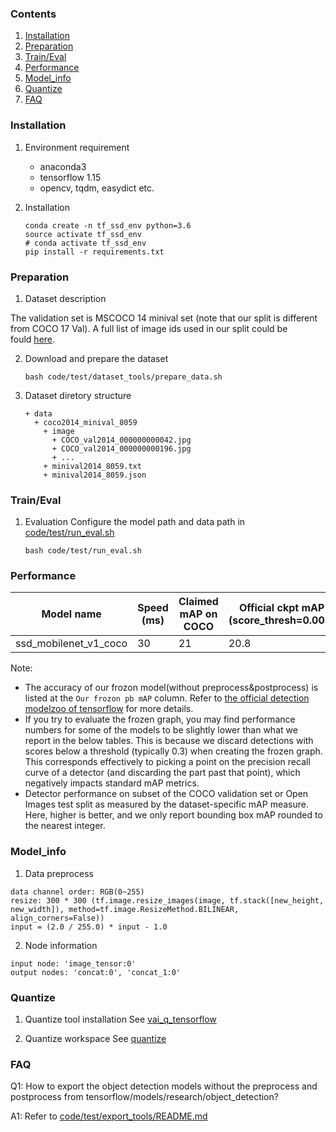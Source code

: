 ### Contents
1. [Installation](#installation)
2. [Preparation](#preparation)
3. [Train/Eval](#traineval)
4. [Performance](#performance)
5. [Model_info](#model_info)
6. [Quantize](#quantize)
7. [FAQ](#faq)

### Installation

1. Environment requirement
    - anaconda3
    - tensorflow 1.15
    - opencv, tqdm, easydict etc.

2. Installation
   ```shell
   conda create -n tf_ssd_env python=3.6
   source activate tf_ssd_env
   # conda activate tf_ssd_env
   pip install -r requirements.txt
   ```

### Preparation

1. Dataset description

The validation set is MSCOCO 14 minival set (note that our split is different from COCO 17 Val). A full list of image ids used in our split could be fould [here](https://github.com/tensorflow/models/blob/master/research/object_detection/data/mscoco_minival_ids.txt).

2. Download and prepare the dataset
    ```shell
    bash code/test/dataset_tools/prepare_data.sh
    ```

3. Dataset diretory structure
   ```
   + data
     + coco2014_minival_8059 
       + image
         + COCO_val2014_000000000042.jpg
         + COCO_val2014_000000000196.jpg
         + ...
       + minival2014_8059.txt
       + minival2014_8059.json
    ```

### Train/Eval

1. Evaluation
    Configure the model path and data path in [code/test/run_eval.sh](code/test/run_eval.sh)
    ```shell
    bash code/test/run_eval.sh
    ```

### Performance

|Model name           |Speed (ms) |Claimed mAP on COCO |Official ckpt mAP (score_thresh=0.005)|Our frozon pb mAP (score_thresh=0.005)|Official frozon pb mAP (score_thresh=0.3)|
|-                    |-          |-                   |-                                     |-                                    |-                                        |
|ssd_mobilenet_v1_coco     |30    |21       |20.8       |20.8       |17.8      |

Note: 
 - The accuracy of our frozon model(without preprocess&postprocess) is listed at the `Our frozon pb mAP` column. Refer to [the official detection modelzoo of tensorflow](https://github.com/tensorflow/models/blob/master/research/object_detection/g3doc/detection_model_zoo.md) for more details.
 - If you try to evaluate the frozen graph, you may find performance numbers for some of the models to be slightly lower than what we report in the below tables. This is because we discard detections with scores below a threshold (typically 0.3) when creating the frozen graph. This corresponds effectively to picking a point on the precision recall curve of a detector (and discarding the part past that point), which negatively impacts standard mAP metrics.
 - Detector performance on subset of the COCO validation set or Open Images test split as measured by the dataset-specific mAP measure. Here, higher is better, and we only report bounding box mAP rounded to the nearest integer.

### Model_info

1. Data preprocess
  ```
  data channel order: RGB(0~255)                  
  resize: 300 * 300 (tf.image.resize_images(image, tf.stack([new_height, new_width]), method=tf.image.ResizeMethod.BILINEAR, align_corners=False))
  input = (2.0 / 255.0) * input - 1.0
  ``` 
2. Node information

  ```
  input node: 'image_tensor:0'
  output nodes: 'concat:0', 'concat_1:0'
  ```

### Quantize
1. Quantize tool installation
  See [vai_q_tensorflow](https://github.com/Xilinx/Vitis-AI/tree/master/Vitis-AI-Quantizer/vai_q_tensorflow)

2. Quantize workspace
  See [quantize](./code/quantize/)

### FAQ

Q1: How to export the object detection models without the preprocess and postprocess from tensorflow/models/research/object_detection?

A1: Refer to [code/test/export_tools/README.md](code/test/export_tools/README.md)


